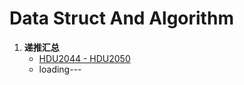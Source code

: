 # Data Struct And Algorithm

1. **递推汇总** 
    - [HDU2044 - HDU2050](http://acm.hdu.edu.cn/search.php?field=problem&key=%B5%DD%CD%C6%C7%F3%BD%E2%D7%A8%CC%E2%C1%B7%CF%B0%A3%A8For+Beginner%A3%A9&source=1&searchmode=source)
    - loading---